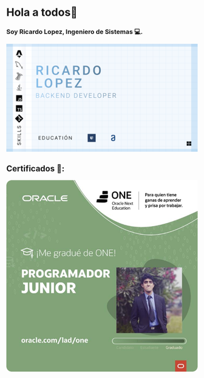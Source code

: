 # Hola a todos👋
### Soy Ricardo Lopez, Ingeniero de Sistemas 💻.
![Banner descriptivo](Group%201%20(3).png)
## Certificados 📄:
![Programador backend Java ☕](image%202%20(2).png)

